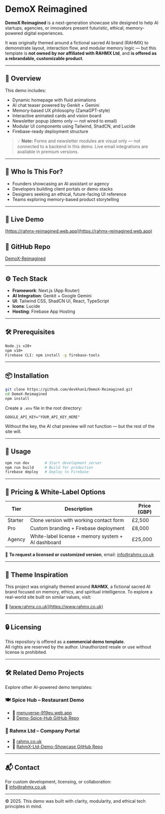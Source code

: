 # DemoX Reimagined

**DemoX Reimagined** is a next-generation showcase site designed to help AI startups, agencies, or innovators present futuristic, ethical, memory-powered digital experiences.

It was originally themed around a fictional sacred AI brand (RAHMX) to demonstrate layout, interaction flow, and modular memory logic — but this template is **not owned by nor affiliated with RAHMX Ltd**, and **is offered as a rebrandable, customizable product**.

---

## 🌟 Overview

This demo includes:

- Dynamic homepage with fluid animations  
- AI chat teaser powered by Genkit + Gemini  
- Memory-based UX philosophy (ZamaGPT-style)  
- Interactive animated cards and vision board  
- Newsletter popup (demo only — not wired to email)  
- Modular UI components using Tailwind, ShadCN, and Lucide  
- Firebase-ready deployment structure

> 💡 **Note:** Forms and newsletter modules are visual only — not connected to a backend in this demo. Live email integrations are available in premium versions.

---

## 🔧 Who Is This For?

- Founders showcasing an AI assistant or agency
- Developers building client portals or demo stacks
- Designers seeking an ethical, future-facing UI reference
- Teams exploring memory-based product storytelling

---

## 🔗 Live Demo  
[https://rahmx-reimagined.web.app](https://rahmx-reimagined.web.app)

## 🧾 GitHub Repo  
[DemoX-Reimagined](https://github.com/devkhan1/DemoX-Reimagined)

---

## ⚙️ Tech Stack

- **Framework**: Next.js (App Router)  
- **AI Integration**: Genkit + Google Gemini  
- **UI**: Tailwind CSS, ShadCN UI, React, TypeScript  
- **Icons**: Lucide  
- **Hosting**: Firebase App Hosting  

---

## 🛠 Prerequisites

```bash
Node.js v20+
npm v10+
Firebase CLI: npm install -g firebase-tools
```

---

## 📦 Installation

```bash
git clone https://github.com/devkhan1/DemoX-Reimagined.git
cd DemoX-Reimagined
npm install
```

Create a `.env` file in the root directory:

```env
GOOGLE_API_KEY="YOUR_API_KEY_HERE"
```

Without the key, the AI chat preview will not function — but the rest of the site will.

---

## 🚀 Usage

```bash
npm run dev       # Start development server
npm run build     # Build for production
firebase deploy   # Deploy to Firebase
```

---

## 💼 Pricing & White-Label Options

| Tier     | Description                                         | Price (GBP) |
|----------|-----------------------------------------------------|-------------|
| Starter  | Clone version with working contact form             | £2,500      |
| Pro      | Custom branding + Firebase deployment               | £8,000      |
| Agency   | White-label license + memory system + AI dashboard  | £25,000     |

📩 **To request a licensed or customized version**, email: [info@rahmx.co.uk](mailto:info@rahmx.co.uk)

---

## 📘 Theme Inspiration

This project was originally themed around **RAHMX**, a fictional sacred AI brand focused on memory, ethics, and spiritual intelligence. To explore a real-world site built on similar values, visit:

🔗 [www.rahmx.co.uk](https://www.rahmx.co.uk)

---

## 🔒 Licensing

This repository is offered as a **commercial demo template**.  
All rights are reserved by the author. Unauthorized resale or use without license is prohibited.

---

## 🛠 Related Demo Projects

Explore other AI-powered demo templates:

### 🍽 Spice Hub – Restaurant Demo
- 🔗 [menuverse-919eu.web.app](https://menuverse-919eu.web.app)  
- 🧾 [Demo-Spice-Hub GitHub Repo](https://github.com/devkhan1/Demo-Spice-Hub)

### 💼 Rahmx Ltd – Company Portal
- 🔗 [rahmx.co.uk](https://www.rahmx.co.uk)  
- 🧾 [RahmX-Ltd-Demo-Showcase GitHub Repo](https://github.com/devkhan1/RahmX-Ltd-Demo-Showcase)

---

## 📬 Contact

For custom development, licensing, or collaboration:  
📧 [info@rahmx.co.uk](mailto:info@rahmx.co.uk)

---
© 2025. This demo was built with clarity, modularity, and ethical tech principles in mind.














